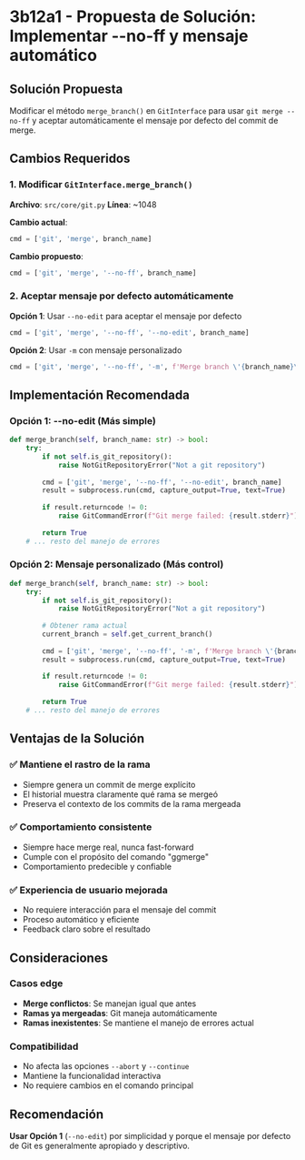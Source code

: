 # 3b12a1 - Propuesta de Solución: Implementar --no-ff y mensaje automático

## Solución Propuesta
Modificar el método `merge_branch()` en `GitInterface` para usar `git merge --no-ff` y aceptar automáticamente el mensaje por defecto del commit de merge.

## Cambios Requeridos

### 1. Modificar `GitInterface.merge_branch()`
**Archivo**: `src/core/git.py`
**Línea**: ~1048

**Cambio actual**:
```python
cmd = ['git', 'merge', branch_name]
```

**Cambio propuesto**:
```python
cmd = ['git', 'merge', '--no-ff', branch_name]
```

### 2. Aceptar mensaje por defecto automáticamente
**Opción 1**: Usar `--no-edit` para aceptar el mensaje por defecto
```python
cmd = ['git', 'merge', '--no-ff', '--no-edit', branch_name]
```

**Opción 2**: Usar `-m` con mensaje personalizado
```python
cmd = ['git', 'merge', '--no-ff', '-m', f'Merge branch \'{branch_name}\' into {current_branch}']
```

## Implementación Recomendada

### Opción 1: --no-edit (Más simple)
```python
def merge_branch(self, branch_name: str) -> bool:
    try:
        if not self.is_git_repository():
            raise NotGitRepositoryError("Not a git repository")
        
        cmd = ['git', 'merge', '--no-ff', '--no-edit', branch_name]
        result = subprocess.run(cmd, capture_output=True, text=True)
        
        if result.returncode != 0:
            raise GitCommandError(f"Git merge failed: {result.stderr}")
        
        return True
    # ... resto del manejo de errores
```

### Opción 2: Mensaje personalizado (Más control)
```python
def merge_branch(self, branch_name: str) -> bool:
    try:
        if not self.is_git_repository():
            raise NotGitRepositoryError("Not a git repository")
        
        # Obtener rama actual
        current_branch = self.get_current_branch()
        
        cmd = ['git', 'merge', '--no-ff', '-m', f'Merge branch \'{branch_name}\' into {current_branch}']
        result = subprocess.run(cmd, capture_output=True, text=True)
        
        if result.returncode != 0:
            raise GitCommandError(f"Git merge failed: {result.stderr}")
        
        return True
    # ... resto del manejo de errores
```

## Ventajas de la Solución

### ✅ **Mantiene el rastro de la rama**
- Siempre genera un commit de merge explícito
- El historial muestra claramente qué rama se mergeó
- Preserva el contexto de los commits de la rama mergeada

### ✅ **Comportamiento consistente**
- Siempre hace merge real, nunca fast-forward
- Cumple con el propósito del comando "ggmerge"
- Comportamiento predecible y confiable

### ✅ **Experiencia de usuario mejorada**
- No requiere interacción para el mensaje del commit
- Proceso automático y eficiente
- Feedback claro sobre el resultado

## Consideraciones

### **Casos edge**
- **Merge conflictos**: Se manejan igual que antes
- **Ramas ya mergeadas**: Git maneja automáticamente
- **Ramas inexistentes**: Se mantiene el manejo de errores actual

### **Compatibilidad**
- No afecta las opciones `--abort` y `--continue`
- Mantiene la funcionalidad interactiva
- No requiere cambios en el comando principal

## Recomendación
**Usar Opción 1** (`--no-edit`) por simplicidad y porque el mensaje por defecto de Git es generalmente apropiado y descriptivo.
